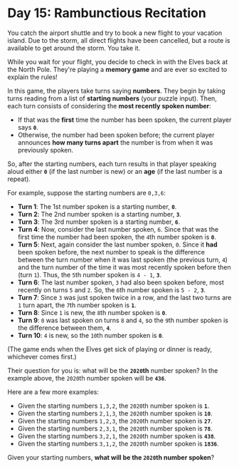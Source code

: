 # Day 15: Rambunctious Recitation
You catch the airport shuttle and try to book a new flight to your vacation island. Due to the storm, all direct flights 
have been cancelled, but a route is available to get around the storm. You take it.

While you wait for your flight, you decide to check in with the Elves back at the North Pole. They're playing a **memory 
game** and are ever so excited to explain the rules!

In this game, the players take turns saying **numbers**. They begin by taking turns reading from a list of **starting 
numbers** (your puzzle input). Then, each turn consists of considering the **most recently spoken number**:
* If that was the **first** time the number has been spoken, the current player says **`0`**.
* Otherwise, the number had been spoken before; the current player announces **how many turns apart** the number is from 
when it was previously spoken.

So, after the starting numbers, each turn results in that player speaking aloud either **`0`** (if the last number is 
new) or an **age** (if the last number is a repeat).

For example, suppose the starting numbers are `0,3,6`:
* **Turn 1**: The 1st number spoken is a starting number, **`0`**.
* **Turn 2**: The 2nd number spoken is a starting number, **`3`**.
* **Turn 3**: The 3rd number spoken is a starting number, **`6`**.
* **Turn 4**: Now, consider the last number spoken, `6`. Since that was the first time the number had been spoken, the 
`4`th number spoken is **`0`**.
* **Turn 5**: Next, again consider the last number spoken, `0`. Since it **had** been spoken before, the next number to 
speak is the difference between the turn number when it was last spoken (the previous turn, `4`) and the turn number of 
the time it was most recently spoken before then (turn `1`). Thus, the `5`th number spoken is `4 - 1`, **`3`**.
* **Turn 6**: The last number spoken, `3` had also been spoken before, most recently on turns `5` and `2`. So, the `6`th 
number spoken is `5 - 2`, **`3`**.
* **Turn 7**: Since `3` was just spoken twice in a row, and the last two turns are `1` turn apart, the `7`th number 
spoken is **`1`**.
* **Turn 8**: Since `1` is new, the `8`th number spoken is **`0`**.
* **Turn 9**: `0` was last spoken on turns `8` and `4`, so the `9`th number spoken is the difference between them, 
**`4`**.
* **Turn 10**: `4` is new, so the `10`th number spoken is **`0`**.

(The game ends when the Elves get sick of playing or dinner is ready, whichever comes first.)

Their question for you is: what will be the **`2020`th** number spoken? In the example above, the `2020`th number spoken 
will be **`436`**.

Here are a few more examples:
* Given the starting numbers `1,3,2`, the `2020`th number spoken is **`1`**.
* Given the starting numbers `2,1,3`, the `2020`th number spoken is **`10`**.
* Given the starting numbers `1,2,3`, the `2020`th number spoken is **`27`**.
* Given the starting numbers `2,3,1`, the `2020`th number spoken is **`78`**.
* Given the starting numbers `3,2,1`, the `2020`th number spoken is **`438`**.
* Given the starting numbers `3,1,2`, the `2020`th number spoken is **`1836`**.

Given your starting numbers, **what will be the `2020`th number spoken**?
